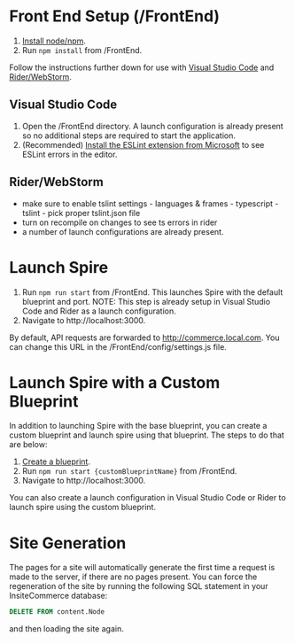 # Front End Setup (/FrontEnd)

1. [Install node/npm](https://nodejs.org/en/).
2. Run `npm install` from /FrontEnd.

Follow the instructions further down for use with [Visual Studio Code](#visual-studio-code) and [Rider/WebStorm](#riderwebstorm).

## Visual Studio Code

1. Open the /FrontEnd directory. A launch configuration is already present so no additional steps are required to start the application.
2. (Recommended) [Install the ESLint extension from Microsoft](https://marketplace.visualstudio.com/items?itemName=dbaeumer.vscode-eslint) to see ESLint errors in the editor.

## Rider/WebStorm

- make sure to enable tslint settings - languages & frames - typescript - tslint - pick proper tslint.json file
- turn on recompile on changes to see ts errors in rider
- a number of launch configurations are already present.

# Launch Spire

1. Run `npm run start` from /FrontEnd. This launches Spire with the default blueprint and port. NOTE: This step is already setup in Visual Studio Code and Rider as a launch configuration.
2. Navigate to http://localhost:3000.

By default, API requests are forwarded to http://commerce.local.com. You can change this URL in the /FrontEnd/config/settings.js file.

# Launch Spire with a Custom Blueprint

In addition to launching Spire with the base blueprint, you can create a custom blueprint and launch spire using that blueprint. The steps to do that are below:

1. [Create a blueprint](https://support.insitesoft.com/hc/en-us/articles/360039410011-Create-a-New-Blueprint-in-Spire).
2. Run `npm run start {customBlueprintName}` from /FrontEnd.
3. Navigate to http://localhost:3000.

You can also create a launch configuration in Visual Studio Code or Rider to launch spire using the custom blueprint.

# Site Generation
The pages for a site will automatically generate the first time a request is made to the server, if there are no pages present. You can force the regeneration of the site by running the following SQL statement in your InsiteCommerce database:
```sql
DELETE FROM content.Node
```
and then loading the site again.